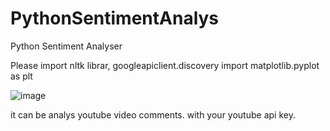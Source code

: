 # PythonSentimentAnalys
Python Sentiment Analyser

Please import nltk librar, googleapiclient.discovery
import matplotlib.pyplot as plt

![image](https://github.com/BruteDeepForce/PythonSentimentAnalys/assets/119874873/0a4abfa2-5627-4b97-9b81-7423c8d5b74c)

it can be analys youtube video comments.
with your youtube api key. 



